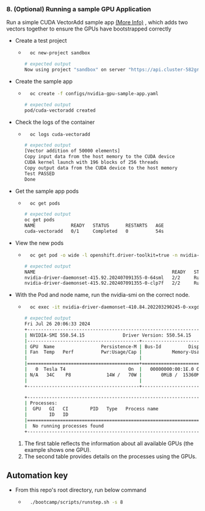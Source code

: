 ### 8. (Optional) Running a sample GPU Application


Run a simple CUDA VectorAdd sample app [(More Info)](https://docs.nvidia.com/datacenter/cloud-native/openshift/latest/install-gpu-ocp.html#running-a-sample-gpu-application)
, which adds two vectors together to ensure the GPUs have bootstrapped correctly

- Create a test project

    - ```sh
        oc new-project sandbox
        ```

        ```sh
        # expected output
        Now using project "sandbox" on server "https://api.cluster-582gr.582gr.sandbox2642.opentlc.com:6443".
        ```

- Create the sample app

    - ```sh
        oc create -f configs/nvidia-gpu-sample-app.yaml
        ```

        ```sh
        # expected output
        pod/cuda-vectoradd created
        ```

- Check the logs of the container

    - ```sh
        oc logs cuda-vectoradd
        ```

        ```sh
        # expected output
        [Vector addition of 50000 elements]
        Copy input data from the host memory to the CUDA device
        CUDA kernel launch with 196 blocks of 256 threads
        Copy output data from the CUDA device to the host memory
        Test PASSED
        Done
        ```

- Get the sample app pods
    
    - ```sh
        oc get pods
        ```

        ```sh
        # expected output
        oc get pods
        NAME             READY   STATUS      RESTARTS   AGE
        cuda-vectoradd   0/1     Completed   0          54s
        ```

- View the new pods

    - ```sh
        oc get pod -o wide -l openshift.driver-toolkit=true -n nvidia-gpu-operator
        ```

        ```sh
        # expected output
        NAME                                                  READY   STATUS    RESTARTS   AGE   IP            NODE                                       NOMINATED NODE   READINESS GATES
        nvidia-driver-daemonset-415.92.202407091355-0-64sml   2/2     Running   2          21h   10.xxx.0.x    ip-10-0-22-25.us-xxxx-x.compute.internal   <none>           <none>
        nvidia-driver-daemonset-415.92.202407091355-0-clp7f   2/2     Running   2          21h   10.xxx.0.xx   ip-10-0-22-15.us-xxxx-x.compute.internal   <none>           <none>
        ```

- With the Pod and node name, run the nvidia-smi on the correct node.

    - ```sh
        oc exec -it nvidia-driver-daemonset-410.84.202203290245-0-xxgdv -- nvidia-smi
        ```

        ```sh
        # expected output
        Fri Jul 26 20:06:33 2024       
        +-----------------------------------------------------------------------------------------+
        | NVIDIA-SMI 550.54.15              Driver Version: 550.54.15      CUDA Version: 12.4     |
        |-----------------------------------------+------------------------+----------------------+
        | GPU  Name                 Persistence-M | Bus-Id          Disp.A | Volatile Uncorr. ECC |
        | Fan  Temp   Perf          Pwr:Usage/Cap |           Memory-Usage | GPU-Util  Compute M. |
        |                                         |                        |               MIG M. |
        |=========================================+========================+======================|
        |   0  Tesla T4                       On  |   00000000:00:1E.0 Off |                    0 |
        | N/A   34C    P8             14W /   70W |       0MiB /  15360MiB |      0%      Default |
        |                                         |                        |                  N/A |
        +-----------------------------------------+------------------------+----------------------+
                                                                                                
        +-----------------------------------------------------------------------------------------+
        | Processes:                                                                              |
        |  GPU   GI   CI        PID   Type   Process name                              GPU Memory |
        |        ID   ID                                                               Usage      |
        |=========================================================================================|
        |  No running processes found                                                             |
        +-----------------------------------------------------------------------------------------+
        ```

    1. The first table reflects the information about all available GPUs (the example shows one GPU).
    1. The second table provides details on the processes using the GPUs.

## Automation key

- From this repo's root directory, run below command
    - ```sh
        ./bootcamp/scripts/runstep.sh -s 8
